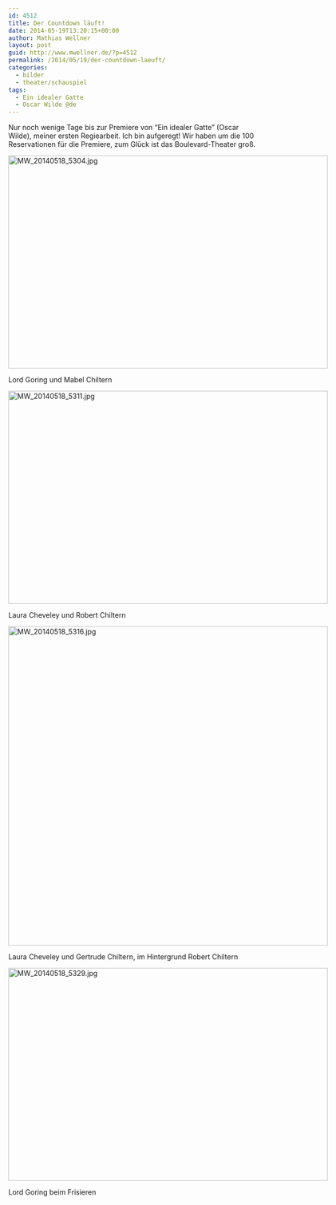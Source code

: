 ```yaml
---
id: 4512
title: Der Countdown läuft!
date: 2014-05-19T13:20:15+00:00
author: Mathias Wellner
layout: post
guid: http://www.mwellner.de/?p=4512
permalink: /2014/05/19/der-countdown-laeuft/
categories:
  - bilder
  - theater/schauspiel
tags:
  - Ein idealer Gatte
  - Oscar Wilde @de
---
```

Nur noch wenige Tage bis zur Premiere von &#8220;Ein idealer Gatte&#8221; (Oscar Wilde), meiner ersten Regiearbeit. Ich bin aufgeregt! Wir haben um die 100 Reservationen für die Premiere, zum Glück ist das Boulevard-Theater groß. 

<div style="width: 650px" class="wp-caption aligncenter">
  <a href="https://www.flickr.com/photos/mwellner/14034355908" title="MW_20140518_5304.jpg by mathias wellner, on Flickr"><img src="https://farm3.staticflickr.com/2918/14034355908_3ff2eff44e_z.jpg" width="640" height="427" alt="MW_20140518_5304.jpg" /></a>
  
  <p class="wp-caption-text">
    Lord Goring und Mabel Chiltern<br />
  </p>
</div>

<div style="width: 650px" class="wp-caption aligncenter">
  <a href="https://www.flickr.com/photos/mwellner/14034440847" title="MW_20140518_5311.jpg by mathias wellner, on Flickr"><img src="https://farm3.staticflickr.com/2904/14034440847_da8f855b3e_z.jpg" width="640" height="427" alt="MW_20140518_5311.jpg" /></a>
  
  <p class="wp-caption-text">
    Laura Cheveley und Robert Chiltern<br />
  </p>
</div>

<div style="width: 650px" class="wp-caption aligncenter">
  <a href="https://www.flickr.com/photos/mwellner/14241204003" title="MW_20140518_5316.jpg by mathias wellner, on Flickr"><img src="https://farm6.staticflickr.com/5153/14241204003_5ee14c966f_z.jpg" width="640" height="640" alt="MW_20140518_5316.jpg" /></a>
  
  <p class="wp-caption-text">
    Laura Cheveley und Gertrude Chiltern, im Hintergrund Robert Chiltern<br />
  </p>
</div>

<div style="width: 650px" class="wp-caption aligncenter">
  <a href="https://www.flickr.com/photos/mwellner/14221038785" title="MW_20140518_5329.jpg by mathias wellner, on Flickr"><img src="https://farm3.staticflickr.com/2902/14221038785_d5bfc9ca60_z.jpg" width="640" height="427" alt="MW_20140518_5329.jpg" /></a>
  
  <p class="wp-caption-text">
    Lord Goring beim Frisieren<br />
  </p>
</div>